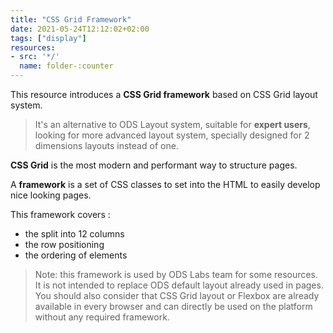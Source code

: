 ```yaml
---
title: "CSS Grid Framework"
date: 2021-05-24T12:12:02+02:00
tags: ["display"]
resources:
- src: '*/'
  name: folder-:counter
---
```


This resource introduces a **CSS Grid framework** based on CSS Grid layout system.  

> It's an alternative to ODS Layout system, suitable for **expert users**, looking for more advanced layout system, specially designed for 2 dimensions layouts instead of one.

**CSS Grid** is the most modern and performant way to structure pages. 

A **framework** is a set of CSS classes to set into the HTML to easily develop nice looking pages. 

This framework covers :
  - the split into 12 columns 
  - the row positioning
  - the ordering of elements

> Note: this framework is used by ODS Labs team for some resources. 
> It is not intended to replace ODS default layout already used in pages.
> You should also consider that CSS Grid layout or Flexbox are already available in every browser and can directly be used on the platform without any required framework.  